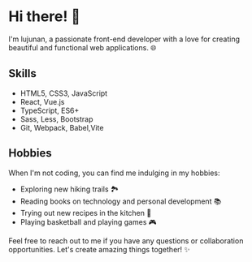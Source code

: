 <!--
**lujunan1109/lujunan1109** is a ✨ _special_ ✨ repository because its `README.md` (this file) appears on your GitHub profile.

Here are some ideas to get you started:

- 🔭 I’m currently working on ...
- 🌱 I’m currently learning ...
- 👯 I’m looking to collaborate on ...
- 🤔 I’m looking for help with ...
- 💬 Ask me about ...
- 📫 How to reach me: ...
- 😄 Pronouns: ...
- ⚡ Fun fact: ...
-->
# Hi there! 👋
I'm lujunan, a passionate front-end developer with a love for creating beautiful and functional web applications. 🌐

## Skills
- HTML5, CSS3, JavaScript
- React, Vue.js
- TypeScript, ES6+
- Sass, Less, Bootstrap
- Git, Webpack, Babel,Vite
 

## Hobbies
When I'm not coding, you can find me indulging in my hobbies:
- Exploring new hiking trails 🏞️
- Reading books on technology and personal development 📚
- Trying out new recipes in the kitchen 🍳
- Playing basketball and playing games 🎮


Feel free to reach out to me if you have any questions or collaboration opportunities. Let's create amazing things together! ✨

